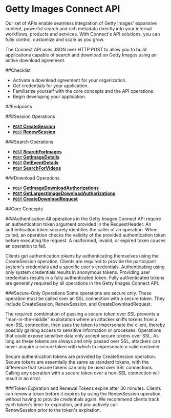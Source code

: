 Getty Images Connect API
========================
Our set of APIs enable seamless integration of Getty Images' expansive content, powerful search 
and rich metadata directly into your internal workflows, products and services. With Connect's API 
solutions, you can fully control, customize and scale as you grow.

The Connect API uses JSON over HTTP POST to allow you to build applications capable of search and 
download on Getty Images using an active download agreement.

##Checklist
* Activate a download agreement for your organization.
* Get credentials for your application.
* Familiarize yourself with the core concepts and the API operations.
* Begin developing your application.

##Endpoints

###Session Operations
- **[<code>POST</code> CreateSession](https://github.com/gettyimages/connect/tree/master/documentation/endpoints/session/CreateSession.md)**
- **[<code>POST</code> RenewSession](https://github.com/gettyimages/connect/tree/master/documentation/endpoints/session/RenewSession.md)**

###Search Operations
- **[<code>POST</code> SearchForImages](https://github.com/gettyimages/connect/tree/master/documentation/endpoints/search/SearchForImages.md)**
- **[<code>POST</code> GetImageDetails](https://github.com/gettyimages/connect/tree/master/documentation/endpoints/search/GetImageDetails.md)**
- **[<code>POST</code> GetEventDetails](https://github.com/gettyimages/connect/tree/master/documentation/endpoints/search/GetEventDetails.md)**
- **[<code>POST</code> SearchForVideos](https://github.com/gettyimages/connect/tree/master/documentation/endpoints/search/SearchForVideos.md)**

###Download Operations
- **[<code>POST</code> GetImageDownloadAuthorizations](https://github.com/gettyimages/connect/tree/master/documentation/endpoints/download/GetImageDownloadAuthorizations.md)**
- **[<code>POST</code> GetLargestImageDownloadAuthorizations](https://github.com/gettyimages/connect/tree/master/documentation/endpoints/download/GetLargestImageDownloadAuthorizations.md)**
- **[<code>POST</code> CreateDownloadRequest](https://github.com/gettyimages/connect/tree/master/documentation/endpoints/download/CreateDownloadRequest.md)**

##Core Concepts

###Authentication
All operations in the Getty Images Connect API require an authentication token 
argument provided in the RequestHeader. An authentication token securely 
identifies the caller of an operation. When called, an operation checks the validity of 
the provided authentication token before executing the request. A malformed, 
invalid, or expired token causes an operation to fail.

Clients get authentication tokens by authenticating themselves using the 
CreateSession operation. Clients are required to provide the participant system's 
credentials and a specific user's credentials. Authenticating using only system 
credentials results in anonymous tokens. Providing user credentials results in a fully 
authenticated token. Fully authenticated tokens are generally required by all 
operations in the Getty Images Connect API.

###Secure-Only Operations
Some operations are secure only. These operation must be called over an SSL 
connection with a secure token. They include CreateSession, RenewSession, and 
CreateDownloadRequest.

The required combination of passing a secure token over SSL prevents a "man-in-the-middle" 
exploitation where an attacker sniffs tokens from a non-SSL connection, then uses the token 
to impersonate the client, thereby possibly gaining access to sensitive information or 
processes. Operations that could expose sensitive data only accept secure tokens 
over SSL. As long as these tokens are always and only passed over SSL, attackers can 
never acquire a secure token with which to impersonate a valid customer.

Secure authentication tokens are provided by CreateSession operation. Secure 
tokens are essentially the same as standard tokens, with the difference that secure 
tokens can only be used over SSL connections. Calling any operation with a secure 
token over a non-SSL connection will result in an error.

###Token Expiration and Renewal
Tokens expire after 30 minutes. Clients can renew a token before it expires by using 
the RenewSession operation, without having to provide credentials again. We 
recommend clients track each token's time-to-expiration, and pro-actively call  
RenewSession prior to the token's expiration.


